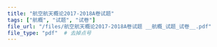 ```yaml
---
title: "航空航天概论2017-2018A卷试题"
tags: ["航概", "试题", "试卷"]
file_url: "/files/航空航天概论2017-2018A卷试题 __航概_试题_试卷__.pdf"
file_type: "pdf"  # 去掉点号
---
```




<!-- 文件类型: .pdf -->
<!-- 文件图标: 📄 -->
